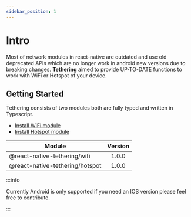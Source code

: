 ```yaml
---
sidebar_position: 1
---
```


# Intro

Most of network modules in react-native are outdated and use old deprecated APIs which are no longer
work in android new versions due to breaking changes. **Tethering** aimed to provide UP-TO-DATE functions to work with WiFi or Hotspot of your device.

## Getting Started

Tethering consists of two modules both are fully typed and written in Typescript.

- [Install WiFi module](/docs)
- [Install Hotspot module](/docs)

| Module | Version |
| ------- | :-----: |
| @react-native-tethering/wifi | 1.0.0 |
| @react-native-tethering/hotspot | 1.0.0 |

:::info

Currently Android is only supported if you need an IOS version please feel free to contribute.

:::

<!-- ### What you'll need

- [Node.js](https://nodejs.org/en/download/) version 16.14 or above:
  - When installing Node.js, you are recommended to check all checkboxes related to dependencies.

## Generate a new site

Generate a new Docusaurus site using the **classic template**.

The classic template will automatically be added to your project after you run the command:

```bash
npm init docusaurus@latest my-website classic
```

You can type this command into Command Prompt, Powershell, Terminal, or any other integrated terminal of your code editor.

The command also installs all necessary dependencies you need to run Docusaurus.

## Start your site

Run the development server:

```bash
cd my-website
npm run start
```

The `cd` command changes the directory you're working with. In order to work with your newly created Docusaurus site, you'll need to navigate the terminal there.

The `npm run start` command builds your website locally and serves it through a development server, ready for you to view at http://localhost:3000/.

Open `docs/intro.md` (this page) and edit some lines: the site **reloads automatically** and displays your changes. -->

